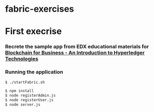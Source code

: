 # fabric-exercises

# First execrise

### Recrete the sample app from EDX educational materials for [Blockchain for Business - An Introduction to Hyperledger Technologies](https://courses.edx.org/courses/course-v1:LinuxFoundationX+LFS171x+3T2017/course/)

### Running the application
```bash
$ ./startFabric.sh
```

```bash
$ npm install
$ node registerAdmin.js
$ node registerUser.js
$ node server.js
```
